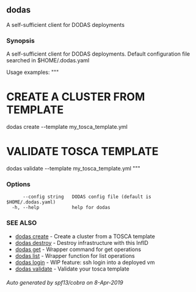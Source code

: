 ## dodas

A self-sufficient client for DODAS deployments

### Synopsis

A self-sufficient client for DODAS deployments.
Default configuration file searched in $HOME/.dodas.yaml

Usage examples:
"""
# CREATE A CLUSTER FROM TEMPLATE
dodas create --template my_tosca_template.yml

# VALIDATE TOSCA TEMPLATE
dodas validate --template my_tosca_template.yml
"""

### Options

```
      --config string   DODAS config file (default is $HOME/.dodas.yaml)
  -h, --help            help for dodas
```

### SEE ALSO

* [dodas create](dodas_create.md)	 - Create a cluster from a TOSCA template
* [dodas destroy](dodas_destroy.md)	 - Destroy infrastructure with this InfID
* [dodas get](dodas_get.md)	 - Wrapper command for get operations
* [dodas list](dodas_list.md)	 - Wrapper function for list operations
* [dodas login](dodas_login.md)	 - WIP feature: ssh login into a deployed vm
* [dodas validate](dodas_validate.md)	 - Validate your tosca template

###### Auto generated by spf13/cobra on 8-Apr-2019
